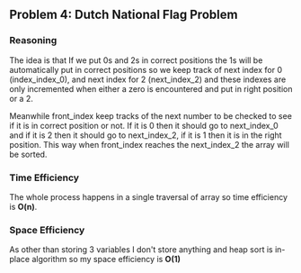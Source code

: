 ## Problem 4: Dutch National Flag Problem

### Reasoning
The idea is that If we put 0s and 2s in correct positions the 1s will be automatically put in correct positions so we keep track of next index for 0 (index\_index\_0), and next index for 2 (next\_index\_2) and these indexes are only incremented when either a zero is encountered and put in right position or a 2. 

Meanwhile front\_index keep tracks of the next number to be checked to see if it is in correct position or not. If it is 0 then it should go to next\_index\_0 and if it is 2 then it should go to next\_index\_2, if it is 1 then it is in the right position. This way when front\_index reaches the next\_index\_2 the array will be sorted.

### Time Efficiency
The whole process happens in a single traversal of array so time efficiency is **O(n)**.


### Space Efficiency
As other than storing 3 variables I don't store anything and heap sort is in-place algorithm so my space efficiency is **O(1)**
